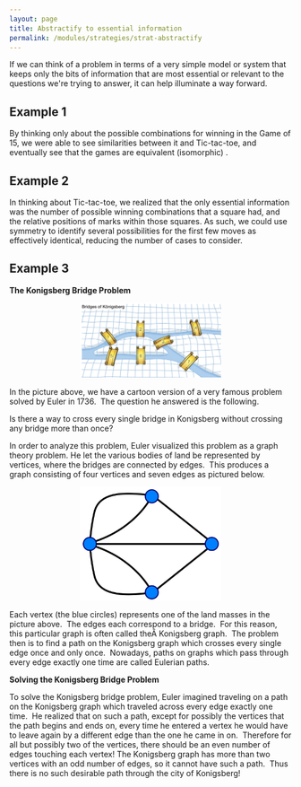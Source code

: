 ```yaml
---
layout: page
title: Abstractify to essential information
permalink: /modules/strategies/strat-abstractify
---
```


If we can think of a problem in terms of a very simple model or system that keeps only the bits of information that are most essential or relevant to the questions we're trying to answer, it can help illuminate a way forward.

## Example 1

By thinking only about the possible combinations for winning in the Game of 15, we were able to see similarities between it and Tic-tac-toe, and eventually see that the games are equivalent (isomorphic) .

## Example 2

In thinking about Tic-tac-toe, we realized that the only essential information was the number of possible winning combinations that a square had, and the relative positions of marks within those squares. As such, we could use symmetry to identify several possibilities for the first few moves as effectively identical, reducing the number of cases to consider.

## Example 3
**The Konigsberg Bridge Problem**

<p align="center"><img src="fig/konigsberg.jpeg" width="50%"/></p>

In the picture above, we have a cartoon version of a very famous problem solved by Euler in 1736.  The question he answered is the following.

Is there a way to cross every single bridge in Konigsberg without crossing any bridge more than once?

In order to analyze this problem, Euler visualized this problem as a graph theory problem.  He let the various bodies of land be represented by vertices, where the bridges are connected by edges.  This produces a graph consisting of four vertices and seven edges as pictured below.

<p align="center"><img src="fig/konigsberg_graph.png" width="50%"/></p>

Each vertex (the blue circles) represents one of the land masses in the picture above.  The edges each correspond to a bridge.  For this reason, this particular graph is often called theÂ Konigsberg graph.  The problem then is to find a path on the Konigsberg graph which crosses every single edge once and only once.  Nowadays, paths on graphs which pass through every edge exactly one time are called Eulerian paths.

**Solving the Konigsberg Bridge Problem**

To solve the Konigsberg bridge problem, Euler imagined traveling on a path on the Konigsberg graph which traveled across every edge exactly one time.  He realized that on such a path, except for possibly the vertices that the path begins and ends on, every time he entered a vertex he would have to leave again by a different edge than the one he came in on.  Therefore for all but possibly two of the vertices, there should be an even number of edges touching each vertex! The Konigsberg graph has more than two vertices with an odd number of edges, so it cannot have such a path.  Thus there is no such desirable path through the city of Konigsberg!


